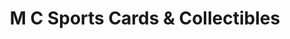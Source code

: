 ---
title: "M C Sports Cards & Collectibles"
url: /mount-carmel/m-c-sports-cards-and-collectibles/
shop: gift
---